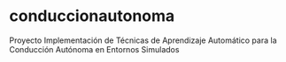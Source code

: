 # conduccionautonoma
Proyecto Implementación de Técnicas de Aprendizaje Automático para la Conducción Autónoma en Entornos Simulados 
